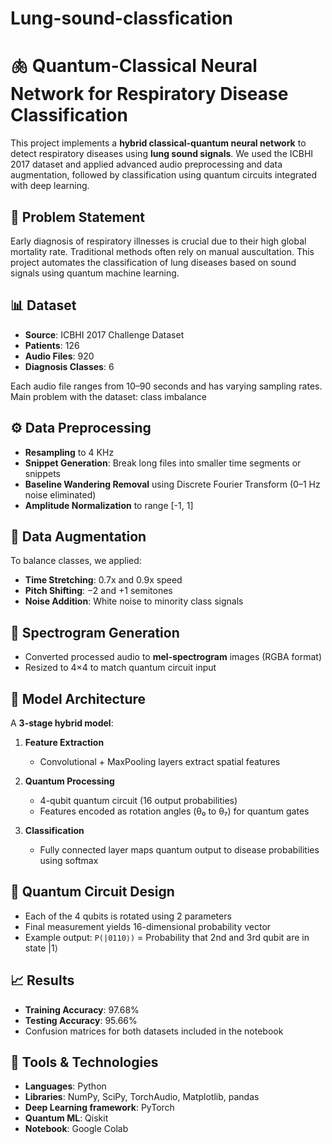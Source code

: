 # Lung-sound-classfication

# 🫁 Quantum-Classical Neural Network for Respiratory Disease Classification

This project implements a **hybrid classical-quantum neural network** to detect respiratory diseases using **lung sound signals**. We used the ICBHI 2017 dataset and applied advanced audio preprocessing and data augmentation, followed by classification using quantum circuits integrated with deep learning.

## 📌 Problem Statement

Early diagnosis of respiratory illnesses is crucial due to their high global mortality rate. Traditional methods often rely on manual auscultation. This project automates the classification of lung diseases based on sound signals using quantum machine learning.

## 📊 Dataset

- **Source**: ICBHI 2017 Challenge Dataset  
- **Patients**: 126  
- **Audio Files**: 920 
- **Diagnosis Classes**: 6 

Each audio file ranges from 10–90 seconds and has varying sampling rates.
Main problem with the dataset: class imbalance

## ⚙️ Data Preprocessing

- **Resampling** to 4 KHz
- **Snippet Generation**: Break long files into smaller time segments or snippets
- **Baseline Wandering Removal** using Discrete Fourier Transform (0–1 Hz noise eliminated)
- **Amplitude Normalization** to range [-1, 1]

## 🧪 Data Augmentation

To balance classes, we applied:
- **Time Stretching**: 0.7x and 0.9x speed
- **Pitch Shifting**: −2 and +1 semitones
- **Noise Addition**: White noise to minority class signals

## 🎨 Spectrogram Generation

- Converted processed audio to **mel-spectrogram** images (RGBA format)
- Resized to 4×4 to match quantum circuit input

## 🧠 Model Architecture

A **3-stage hybrid model**:

1. **Feature Extraction**  
   - Convolutional + MaxPooling layers extract spatial features

2. **Quantum Processing**  
   - 4-qubit quantum circuit (16 output probabilities)  
   - Features encoded as rotation angles (θ₀ to θ₇) for quantum gates

3. **Classification**  
   - Fully connected layer maps quantum output to disease probabilities using softmax

## 🔬 Quantum Circuit Design

- Each of the 4 qubits is rotated using 2 parameters
- Final measurement yields 16-dimensional probability vector
- Example output: `P(|0110⟩)` = Probability that 2nd and 3rd qubit are in state |1⟩

## 📈 Results

- **Training Accuracy**: 97.68%  
- **Testing Accuracy**: 95.66%  
- Confusion matrices for both datasets included in the notebook

## 🧰 Tools & Technologies

- **Languages**: Python  
- **Libraries**: NumPy, SciPy, TorchAudio, Matplotlib, pandas
- **Deep Learning framework**: PyTorch  
- **Quantum ML**: Qiskit 
- **Notebook**: Google Colab 




